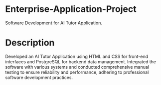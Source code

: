 # Enterprise-Application-Project
Software Development for AI Tutor Application.

# Description
Developed an AI Tutor Application using HTML and CSS for front-end interfaces and PostgreSQL for backend data management. 
Integrated the software with various systems and conducted comprehensive manual testing to ensure reliability and performance, adhering to professional software development practices.
